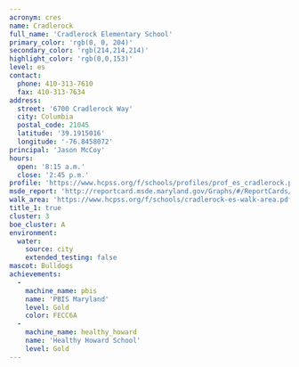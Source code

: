 ```yaml
---
acronym: cres
name: Cradlerock
full_name: 'Cradlerock Elementary School'
primary_color: 'rgb(0, 0, 204)'
secondary_color: 'rgb(214,214,214)'
highlight_color: 'rgb(0,0,153)'
level: es
contact:
  phone: 410-313-7610
  fax: 410-313-7634
address:
  street: '6700 Cradlerock Way'
  city: Columbia
  postal_code: 21045
  latitude: '39.1915016'
  longitude: '-76.8458072'
principal: 'Jason McCoy'
hours:
  open: '8:15 a.m.'
  close: '2:45 p.m.'
profile: 'https://www.hcpss.org/f/schools/profiles/prof_es_cradlerock.pdf'
msde_report: 'http://reportcard.msde.maryland.gov/Graphs/#/ReportCards/ReportCardSchool/1//1/13/0616/'
walk_area: 'https://www.hcpss.org/f/schools/cradlerock-es-walk-area.pdf'
title_1: true
cluster: 3
boe_cluster: A
environment:
  water:
    source: city
    extended_testing: false
mascot: Bulldogs
achievements:
  -
    machine_name: pbis
    name: 'PBIS Maryland'
    level: Gold
    color: FECC6A
  -
    machine_name: healthy_howard
    name: 'Healthy Howard School'
    level: Gold
---
```

